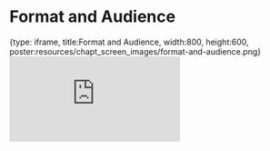 # Format and Audience
 
{type: iframe, title:Format and Audience, width:800, height:600, poster:resources/chapt_screen_images/format-and-audience.png}
![](https://hutchdatascience.org/NIH_Data_Sharing/format-and-audience.html)
 

 
